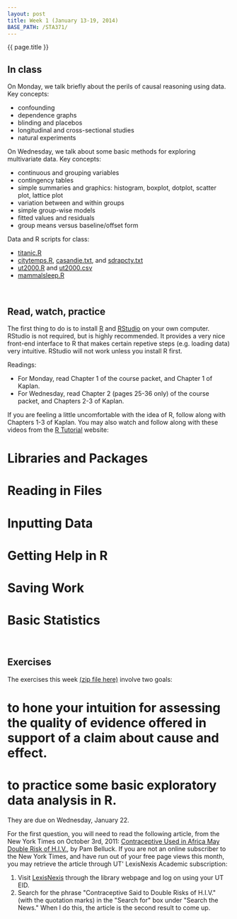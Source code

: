 ```yaml
---
layout: post
title: Week 1 (January 13-19, 2014)
BASE_PATH: /STA371/
---
```

{{ page.title }}


In class
--------

On Monday, we talk briefly about the perils of causal reasoning using data.  Key concepts: 
* confounding
* dependence graphs
* blinding and placebos
* longitudinal and cross-sectional studies
* natural experiments

On Wednesday, we talk about some basic methods for exploring multivariate data. Key concepts:
* continuous and grouping variables
* contingency tables
* simple summaries and graphics: histogram, boxplot, dotplot, scatter plot, lattice plot
* variation between and within groups
* simple group-wise models
* fitted values and residuals
* group means versus baseline/offset form

Data and R scripts for class: 
* [titanic.R](http://jgscott.github.com/STA371/r/titanic.R)
* [citytemps.R](http://jgscott.github.com/STA371/r/citytemps.R), [casandie.txt](http://jgscott.github.com/STA371/data/casandie.txt), and [sdrapcty.txt](http://jgscott.github.com/STA371/data/sdrapcty.txt)
* [ut2000.R](http://jgscott.github.com/STA371/r/ut2000.R) and [ut2000.csv](http://jgscott.github.com/STA371/data/ut2000.csv)
* [mammalsleep.R](http://jgscott.github.com/STA371/r/mammalsleep.R)

<br>


Read, watch, practice
---------------------

The first thing to do is to install [R](http://www.r-project.org) and [RStudio](http://www.rstudio.org) on your own computer.  RStudio is not required, but is highly recommended.  It provides a very nice front-end interface to R that makes certain repetive steps (e.g. loading data) very intuitive.  RStudio will not work unless you install R first.

Readings:
* For Monday, read Chapter 1 of the course packet, and Chapter 1 of Kaplan.
* For Wednesday, read Chapter 2 (pages 25-36 only) of the course packet, and Chapters 2-3 of Kaplan.

If you are feeling a little uncomfortable with the idea of R, follow along with Chapters 1-3 of Kaplan.  You may also watch and follow along with these videos from the [R Tutorial](http://dist.stat.tamu.edu/pub/rvideos/) website:
# Libraries and Packages
# Reading in Files
# Inputting Data
# Getting Help in R
# Saving Work
# Basic Statistics

<br>

Exercises
---------
The exercises this week [(zip file here)](http://jgscott.github.com/STA371/exercises/exercises01.zip) involve two goals:
# to hone your intuition for assessing the quality of evidence offered in support of a claim about cause and effect.
# to practice some basic exploratory data analysis in R.

They are due on Wednesday, January 22.

For the first question, you will need to read the following article, from the New York Times on October 3rd, 2011:
[Contraceptive Used in Africa May Double Risk of H.I.V.](http://www.nytimes.com/2011/10/04/health/04hiv.html), by Pam Belluck. If you are not an online subscriber to the New York Times, and have run out of your free page views this month, you may retrieve the article through UT&apos; LexisNexis Academic subscription:
1. Visit [LexisNexis](http://ezproxy.lib.utexas.edu/login?url=http://www.lexisnexis.com/us/lnacademic/) through the library webpage and log on using your UT EID.
2. Search for the phrase &quot;Contraceptive Said to Double Risks of H.I.V.&quot; (with the quotation marks) in the &quot;Search for&quot; box under &quot;Search the News.&quot;  When I do this, the article is the second result to come up.
